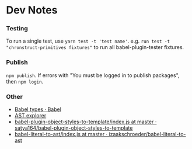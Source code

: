 # Dev Notes

### Testing

To run a single test, use `yarn test -t 'test name'`. e.g. `run test -t "chronstruct-primitives fixtures"` to run all babel-plugin-tester fixtures.

### Publish

`npm publish`. If errors with "You must be logged in to publish packages", then `npm login`.

### Other

- [Babel types · Babel](https://babeljs.io/docs/core-packages/babel-types)
- [AST explorer](https://astexplorer.net/)
- [babel\-plugin\-object\-styles\-to\-template/index\.js at master · satya164/babel\-plugin\-object\-styles\-to\-template](https://github.com/satya164/babel-plugin-object-styles-to-template/blob/master/index.js)
- [babel\-literal\-to\-ast/index\.js at master · izaakschroeder/babel\-literal\-to\-ast](https://github.com/izaakschroeder/babel-literal-to-ast/blob/master/src/index.js)
